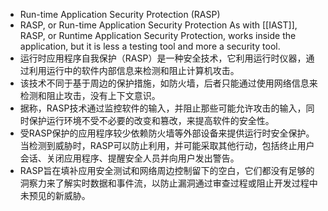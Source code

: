 - Run-time Application Security Protection (RASP)
- RASP, or Run-time Application Security Protection As with [[IAST]], RASP, or Run­time Application Security Protection, works inside the application, but it is less a testing tool and more a security tool.
- 运行时应用程序自我保护（RASP）是一种安全技术，它利用运行时仪器，通过利用运行中的软件内部信息来检测和阻止计算机攻击。
- 该技术不同于基于周边的保护措施，如防火墙，后者只能通过使用网络信息来检测和阻止攻击，没有上下文意识。
- 据称，RASP技术通过监控软件的输入，并阻止那些可能允许攻击的输入，同时保护运行环境不受不必要的改变和篡改，来提高软件的安全性。
- 受RASP保护的应用程序较少依赖防火墙等外部设备来提供运行时安全保护。当检测到威胁时，RASP可以防止利用，并可能采取其他行动，包括终止用户会话、关闭应用程序、提醒安全人员并向用户发出警告。
- RASP旨在填补应用安全测试和网络周边控制留下的空白，它们都没有足够的洞察力来了解实时数据和事件流，以防止漏洞通过审查过程或阻止开发过程中未预见的新威胁。